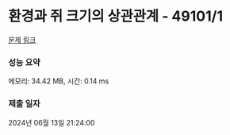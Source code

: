# 환경과 쥐 크기의 상관관계 - 49101/1 

[문제 링크](https://level.goorm.io/exam/49101/%ED%99%98%EA%B2%BD%EA%B3%BC-%EC%A5%90-%ED%81%AC%EA%B8%B0%EC%9D%98-%EC%83%81%EA%B4%80%EA%B4%80%EA%B3%84/quiz/1) 

### 성능 요약

메모리: 34.42 MB, 시간: 0.14 ms

### 제출 일자

2024년 06월 13일 21:24:00

